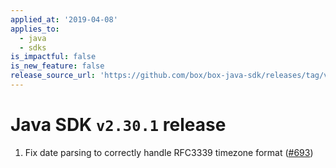 ```yaml
---
applied_at: '2019-04-08'
applies_to:
  - java
  - sdks
is_impactful: false
is_new_feature: false
release_source_url: 'https://github.com/box/box-java-sdk/releases/tag/v2.30.1'
---
```


# Java SDK `v2.30.1` release

1. Fix date parsing to correctly handle RFC3339 timezone format ([#693](https://github.com/box/box-java-sdk/pull/693))